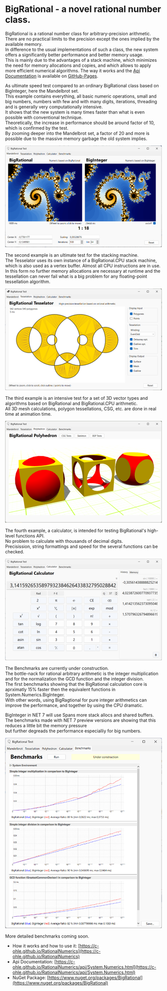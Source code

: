 # BigRational - a novel rational number class.

BigRational is a rational number class for arbitrary-precision arithmetic.  
There are no practical limits to the precision except the ones implied by the available memory.  
In difference to the usual implementations of such a class, the new system offers 
a significantly better performance and better memory usage.  
This is mainly due to the advantages of a stack machine, which minimizes the need for memory allocations and copies, 
and which allows to apply more efficient numerical algorithms.
The way it works and the [Api Documentation](https://c-ohle.github.io/RationalNumerics/api/System.Numerics.html)
is available on [GitHub-Pages](https://c-ohle.github.io/RationalNumerics/).

As ultimate speed test compared to an ordinary BigRational class based on BigInteger, here the Mandelbrot set.   
This example contains everything, all basic numeric operations, small and big numbers, numbers with few and with many digits, iterations, threading and is generally very computationally intensive.  
It shows that the new system is many times faster than what is even possible with conventional technique.  
Theoretically, the increase in performance should be around factor of 10, which is confirmed by the test.  
By zooming deeper into the Mandelbrot set, a factor of 20 and more is possible due to the massive memory garbage the old system implies.

![mandel1](docs/images/mandel1.png)
 
The second example is an ultimate test for the stacking machine.  
The Tesselator uses its own instance of a BigRational.CPU stack machine, which is also used as a vertex buffer. Almost all CPU instructions are in use.  
In this form no further memory allocations are necessary at runtime and the tessellation can never fail what is a big problem for any floating-point tessellation algorithm. 

![tess1](docs/images/tess1.png)

The third example is an intensive test for a set of 3D vector types and algorithms
based on BigRational and BigRational.CPU arithmetic.  
All 3D mesh calculations, polygon tessellations, CSG, etc. are done in real time at animation time.

![polyhedron1](docs/images/polyhedron1.png)

The fourth example, a calculator, is intended for testing BigRational's high-level functions API.  
No problem to calculate with thousands of decimal digits.  
Precisission, string formattings and speed for the several functions can be checked.

![calc1](docs/images/calc1.png)

The Benchmarks are currently under construction.  
The bottle-nack for rational arbitrary arithmetic is the integer multiplication and for the normalization the GCD function and the integer division.   
The first benchmarks showing that the BigRational calculation core is aprximatly 15% faster then the equivalent functions in System.Numerics.BigInteger.  
With other words, using BigRagtional for pure integer arithmetics can improve the performance, and together by using the CPU dramatic.

BigInteger in NET 7 will use Spans more stack allocs and shared buffers.  
The benchmarks made with NET 7 preview versions are showing that this reduces a little bit the memory pressure  
but further degreads the performance especialliy for big numbers.

![banch1](docs/images/benchmarks1.png)

More detailed benchmarks coming soon. 

* How it works and how to use it: [https://c-ohle.github.io/RationalNumerics](https://c-ohle.github.io/RationalNumerics)
* Api Documentation: [https://c-ohle.github.io/RationalNumerics/api/System.Numerics.html](https://c-ohle.github.io/RationalNumerics/api/System.Numerics.html)
* NuGet Package: [https://www.nuget.org/packages/BigRational](https://www.nuget.org/packages/BigRational)